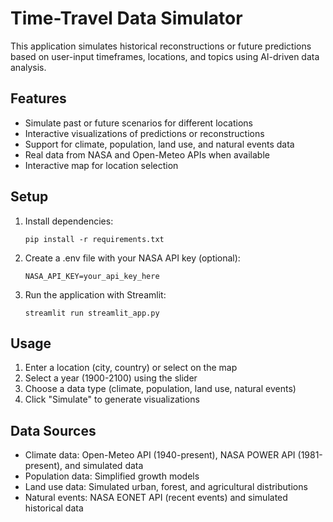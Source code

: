# Time-Travel Data Simulator

This application simulates historical reconstructions or future predictions based on user-input timeframes, locations, and topics using AI-driven data analysis.

## Features

- Simulate past or future scenarios for different locations
- Interactive visualizations of predictions or reconstructions
- Support for climate, population, land use, and natural events data
- Real data from NASA and Open-Meteo APIs when available
- Interactive map for location selection

## Setup

1. Install dependencies:
   ```
   pip install -r requirements.txt
   ```

2. Create a .env file with your NASA API key (optional):
   ```
   NASA_API_KEY=your_api_key_here
   ```

3. Run the application with Streamlit:
   ```
   streamlit run streamlit_app.py
   ```

## Usage

1. Enter a location (city, country) or select on the map
2. Select a year (1900-2100) using the slider
3. Choose a data type (climate, population, land use, natural events)
4. Click "Simulate" to generate visualizations

## Data Sources

- Climate data: Open-Meteo API (1940-present), NASA POWER API (1981-present), and simulated data
- Population data: Simplified growth models
- Land use data: Simulated urban, forest, and agricultural distributions
- Natural events: NASA EONET API (recent events) and simulated historical data


